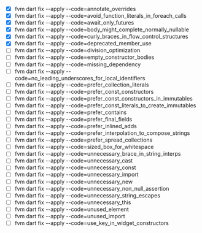 - [x] fvm dart fix --apply --code=annotate_overrides 
- [x] fvm dart fix --apply --code=avoid_function_literals_in_foreach_calls 
- [x] fvm dart fix --apply --code=await_only_futures 
- [x] fvm dart fix --apply --code=body_might_complete_normally_nullable 
- [x] fvm dart fix --apply --code=curly_braces_in_flow_control_structures 
- [x] fvm dart fix --apply --code=deprecated_member_use 
- [ ] fvm dart fix --apply --code=division_optimization 
- [ ] fvm dart fix --apply --code=empty_constructor_bodies 
- [ ] fvm dart fix --apply --code=missing_dependency 
- [ ] fvm dart fix --apply --code=no_leading_underscores_for_local_identifiers 
- [ ] fvm dart fix --apply --code=prefer_collection_literals 
- [ ] fvm dart fix --apply --code=prefer_const_constructors 
- [ ] fvm dart fix --apply --code=prefer_const_constructors_in_immutables 
- [ ] fvm dart fix --apply --code=prefer_const_literals_to_create_immutables 
- [ ] fvm dart fix --apply --code=prefer_contains 
- [ ] fvm dart fix --apply --code=prefer_final_fields 
- [ ] fvm dart fix --apply --code=prefer_inlined_adds 
- [ ] fvm dart fix --apply --code=prefer_interpolation_to_compose_strings 
- [ ] fvm dart fix --apply --code=prefer_spread_collections 
- [ ] fvm dart fix --apply --code=sized_box_for_whitespace 
- [ ] fvm dart fix --apply --code=unnecessary_brace_in_string_interps 
- [ ] fvm dart fix --apply --code=unnecessary_cast 
- [ ] fvm dart fix --apply --code=unnecessary_const 
- [ ] fvm dart fix --apply --code=unnecessary_import 
- [ ] fvm dart fix --apply --code=unnecessary_new 
- [ ] fvm dart fix --apply --code=unnecessary_non_null_assertion 
- [ ] fvm dart fix --apply --code=unnecessary_string_escapes 
- [ ] fvm dart fix --apply --code=unnecessary_this 
- [ ] fvm dart fix --apply --code=unused_element 
- [ ] fvm dart fix --apply --code=unused_import 
- [ ] fvm dart fix --apply --code=use_key_in_widget_constructors 